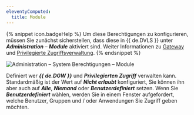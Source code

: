 ```yaml
---
eleventyComputed:
  title: Module
---
```

{% snippet icon.badgeHelp %} 
Um diese Berechtigungen zu konfigurieren, müssen Sie zunächst sicherstellen, dass diese in {{ de.DVLS }} unter ***Administration*** – ***Module*** aktiviert sind. Weiter Informationen zu [Gateway](/server/web-interface/administration/modules/gateway/) und [Privilegierte Zugriffsverwaltung](/server/web-interface/administration/modules/privileged-access/).
{% endsnippet %}

![Administration – System Berechtigungen – Module](https://webdevolutions.azureedge.net/docs/de/server/ServerOp0064.png)

Definiert wer ***{{ de.DGW }}*** und ***Privilegierten Zugriff*** verwalten kann. Standardmäßig ist der Wert auf ***Nicht erlaubt*** konfiguriert, Sie können ihn aber auch auf ***Alle***, ***Niemand*** oder ***Benutzerdefiniert*** setzen. Wenn Sie ***Benutzerdefiniert*** wählen, werden Sie in einem Fenster aufgefordert, welche Benutzer, Gruppen und / oder Anwendungen Sie Zugriff geben möchten.
